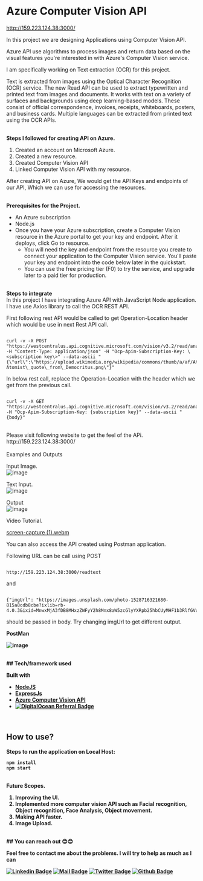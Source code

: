 
# **Azure Computer Vision API**

http://159.223.124.38:3000/

In this project we are designing Applications using Computer Vision API.

Azure API use algorithms to process images and return data based on the visual features you're interested in with Azure's Computer Vision service.

I am specifically working on Text extraction (OCR) for this project.

Text is extracted from images using the Optical Character Recognition (OCR) service. The new Read API can be used to extract typewritten and printed text from images and documents. It works with text on a variety of surfaces and backgrounds using deep learning-based models. These consist of official correspondence, invoices, receipts, whiteboards, posters, and business cards. Multiple languages can be extracted from printed text using the OCR APIs.

<br>
<b>Steps I followed for creating API on Azure.</b>

1. Created an account on Microsoft Azure.
2. Created a new resource.
3. Created Computer Vision API
4. Linked Computer Vision API with my resource.

After creating API on Azure, We would get the API Keys and endpoints of our API, Which we can use for accessing the resources.

<br>
<b>Prerequisites for the Project.</b>

- An Azure subscription
- Node.js
- Once you have your Azure subscription, create a Computer Vision resource in the Azure portal to get your key and endpoint. After it deploys, click Go to resource.
  - You will need the key and endpoint from the resource you create to connect your application to the Computer Vision service. You'll paste your key and endpoint into the code below later in the quickstart.
  - You can use the free pricing tier (F0) to try the service, and upgrade later to a paid tier for production.


<br>
<b>Steps to integrate</b>
<br>
In this project I have integrating Azure API with JavaScript Node application. I have use Axios library to call the OCR REST API.

First following rest API would be called to get Operation-Location header which would be use in next Rest API call.


```

curl -v -X POST "https://westcentralus.api.cognitive.microsoft.com/vision/v3.2/read/analyze" -H "Content-Type: application/json" -H "Ocp-Apim-Subscription-Key: \<subscription key\>" --data-ascii "{\"url\":\"https://upload.wikimedia.org/wikipedia/commons/thumb/a/af/Atomist\_quote\_from\_Democritus.png/338px-Atomist\_quote\_from\_Democritus.png\"}"

```

In below rest call, replace the Operation-Location with the header which we get from the previous call.

```

curl -v -X GET "https://westcentralus.api.cognitive.microsoft.com/vision/v3.2/read/analyzeResults/{operationId}" -H "Ocp-Apim-Subscription-Key: {subscription key}" --data-ascii "{body}"

```
<br>
Please visit following website to get the feel of the APi.
<br>
http://159.223.124.38:3000/

<br>
<br>
Examples and Outputs
<br>

Input Image.
<br>
![image](https://user-images.githubusercontent.com/22686539/207454199-fe492299-d59b-4658-be57-ea839ba2d70e.png)


Text Input.
<br>
![image](https://user-images.githubusercontent.com/22686539/207454396-98530941-7172-4cbc-935d-a058a33ac960.png)


Output
<br>
![image](https://user-images.githubusercontent.com/22686539/207454408-0a2428ec-b92f-4adb-a68d-8ea7ec34c685.png)

Video Tutorial.
<br>

[screen-capture (1).webm](https://user-images.githubusercontent.com/22686539/207460053-7ff6371e-a637-4b87-a42f-3a3489c6ac45.webm)



You can also access the API created using Postman application.

Following URL can be call using POST 
```

http://159.223.124.38:3000/readtext

```
and
```

{"imgUrl": "https://images.unsplash.com/photo-1528716321680-815a8cdb8cbe?ixlib=rb-4.0.3&ixid=MnwxMjA3fDB8MHxzZWFyY2h8Mnx8aW5zcGlyYXRpb25hbCUyMHF1b3RlfGVufDB8fDB8fA%3D%3D&w=1000&q=80"}

```
should be passed in body. Try changing imgUrl to get different output.



<b>PostMan<b>
<br>

![image](https://user-images.githubusercontent.com/22686539/207454432-bb063278-7758-40fa-a734-153fba8702e3.png)


<br>
## Tech/framework used

<b>Built with</b>
- [NodeJS](https://nodejs.dev/)
- [ExpressJs](https://expressjs.com/)
- [Azure Computer Vision API](https://azure.microsoft.com/en-us/products/cognitive-services/computer-vision/)
- [![DigitalOcean Referral Badge](https://web-platforms.sfo2.cdn.digitaloceanspaces.com/WWW/Badge%201.svg)](https://www.digitalocean.com/?refcode=51d7680bc512&utm_campaign=Referral_Invite&utm_medium=Referral_Program&utm_source=badge)

<br>

## How to use?
Steps to run the application on Local Host:
```
npm install
npm start
```
<br>
Future Scopes.

1. Improving the UI.
2. Implemented more computer vision API such as Facial recognition, Object recognition, Face Analysis, Object movement.
3. Making API faster.
4. Image Upload.

<br>
## You can reach out 😊😊

Feel free to contact me about the problems. I will try to help as much as I can 

[![Linkedin Badge](https://img.shields.io/badge/linkedin-%230077B5.svg?&style=for-the-badge&logo=linkedin&logoColor=white)](https://www.linkedin.com/in/samihan-jawalkar-b38457a1/)
[![Mail Badge](https://img.shields.io/badge/email-c14438?style=for-the-badge&logo=Gmail&logoColor=white&link=mailto:samihan.jawalkar@gmail.com)](mailto:samihan.jawalkar@gmail.com)
[![Twitter Badge](https://img.shields.io/badge/twitter-1DA1F2?style=for-the-badge&logo=twitter&logoColor=white)](https://twitter.com/samihan162)
[![Github Badge](https://img.shields.io/badge/github-333?style=for-the-badge&logo=github&logoColor=white)](https://github.com/samihan123)
